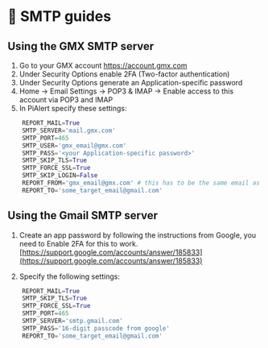 # 📧 SMTP guides

## Using the GMX SMTP server

1. Go to your GMX account https://account.gmx.com
2. Under Security Options enable 2FA (Two-factor authentication)
3. Under Security Options generate an Application-specific password
4. Home -> Email Settings -> POP3 & IMAP -> Enable access to this account via POP3 and IMAP
5. In PiAlert specify these settings:

```python
    REPORT_MAIL=True
    SMTP_SERVER='mail.gmx.com'
    SMTP_PORT=465
    SMTP_USER='gmx_email@gmx.com'
    SMTP_PASS='<your Application-specific password>'
    SMTP_SKIP_TLS=True
    SMTP_FORCE_SSL=True
    SMTP_SKIP_LOGIN=False
    REPORT_FROM='gmx_email@gmx.com' # this has to be the same email as in SMTP_USER
    REPORT_TO='some_target_email@gmail.com'
```


## Using the Gmail SMTP server
    
1. Create an app password by following the instructions from Google, you need to Enable 2FA for this to work.
[https://support.google.com/accounts/answer/185833](https://support.google.com/accounts/answer/185833)

2. Specify the following settings:

```python
    REPORT_MAIL=True
    SMTP_SKIP_TLS=True
    SMTP_FORCE_SSL=True 
    SMTP_PORT=465
    SMTP_SERVER='smtp.gmail.com'
    SMTP_PASS='16-digit passcode from google'
    REPORT_TO='some_target_email@gmail.com'
```

